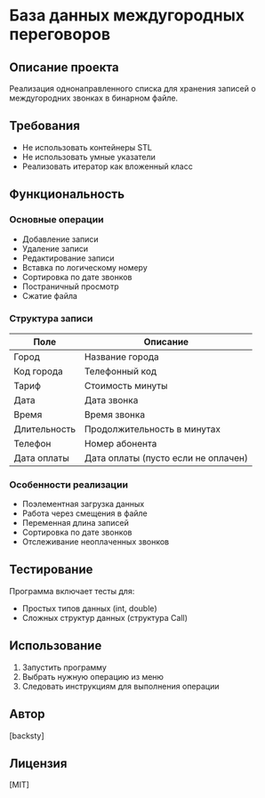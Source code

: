 # База данных междугородных переговоров

## Описание проекта
Реализация однонаправленного списка для хранения записей о междугородних звонках в бинарном файле.

## Требования
- Не использовать контейнеры STL
- Не использовать умные указатели
- Реализовать итератор как вложенный класс

## Функциональность
### Основные операции
- Добавление записи
- Удаление записи
- Редактирование записи
- Вставка по логическому номеру
- Сортировка по дате звонков
- Постраничный просмотр
- Сжатие файла

### Структура записи
| Поле | Описание |
|------|----------|
| Город | Название города |
| Код города | Телефонный код |
| Тариф | Стоимость минуты |
| Дата | Дата звонка |
| Время | Время звонка |
| Длительность | Продолжительность в минутах |
| Телефон | Номер абонента |
| Дата оплаты | Дата оплаты (пусто если не оплачен) |

### Особенности реализации
- Поэлементная загрузка данных
- Работа через смещения в файле
- Переменная длина записей
- Сортировка по дате звонков
- Отслеживание неоплаченных звонков

## Тестирование
Программа включает тесты для:
- Простых типов данных (int, double)
- Сложных структур данных (структура Call)

## Использование
1. Запустить программу
2. Выбрать нужную операцию из меню
3. Следовать инструкциям для выполнения операции

## Автор
[backsty]

## Лицензия
[MIT]